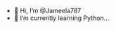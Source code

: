 - 👋 Hi, I’m @Jameela787
- 🌱 I’m currently learning Python...

<!---
Jameela787/Jameela787 is a ✨ special ✨ repository because its `README.md` (this file) appears on your GitHub profile.
You can click the Preview link to take a look at your changes.
--->
